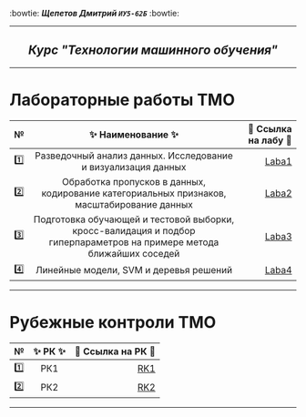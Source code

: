 :bowtie:
***Щепетов Дмитрий `ИУ5-62Б`*** 
:bowtie:
</p>

___

<h2 align="center"><i>Курс "Технологии машинного обучения"</i></h2>

___


#   **Лабораторные работы ТМО**


| №| :sparkles: Наименование :sparkles:   |:round_pushpin: Ссылка на лабу :round_pushpin:|
| ------------- |:------------------:| -----:|
| :one: | Разведочный анализ данных. Исследование и визуализация данных   | [Laba1]() |
| :two: | Обработка пропусков в данных, кодирование категориальных признаков, масштабирование данных  | [Laba2]() |
| :three: | Подготовка обучающей и тестовой выборки, кросс-валидация и подбор гиперпараметров на примере метода ближайших соседей | [Laba3]()  |
| :four: | Линейные модели, SVM и деревья решений | [Laba4]() |

___

#   **Рубежные контроли ТМО**

| №| :sparkles: РК :sparkles:   |:round_pushpin: Ссылка на РК :round_pushpin:|
| ------------- |:------------------:| -----:|
| :one: | РК1   | [RK1](https://github.com/sh-dimitrij/TMO_6_term_2024/blob/main/%D0%A0%D0%9A%201/rk1_task.ipynb)|
| :two: | РК2   | [RK2]()|

___
